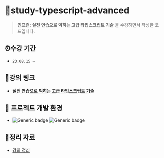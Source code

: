 # 📂study-typescript-advanced

> **인프런: 실전 연습으로 익히는 고급 타입스크립트 기술** 을 수강하면서 작성한 코드입니다.

## ⏰수강 기간

- `23.08.15 ~ `

## 🔗강의 링크

- **[실전 연습으로 익히는 고급 타입스크립트 기술](https://www.inflearn.com/course/%EC%8B%A4%EC%A0%84%EC%97%B0%EC%8A%B5-%EA%B3%A0%EA%B8%89-%ED%83%80%EC%9E%85%EC%8A%A4%ED%81%AC%EB%A6%BD%ED%8A%B8)**

## 📌 프로젝트 개발 환경

- ![Generic badge](https://img.shields.io/badge/nodejs-v18.13.0-blue.svg) ![Generic badge](https://img.shields.io/badge/npm-v8.19.3-blue.svg)

## 📝정리 자료

- [강의 정리](./docs/note.md)
